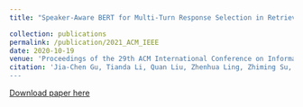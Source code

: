 ```yaml
---
title: "Speaker-Aware BERT for Multi-Turn Response Selection in Retrieval-Based Chatbots"

collection: publications
permalink: /publication/2021_ACM_IEEE
date: 2020-10-19
venue: 'Proceedings of the 29th ACM International Conference on Information & Knowledge Management'
citation: 'Jia-Chen Gu, Tianda Li, Quan Liu, Zhenhua Ling, Zhiming Su, Si Wei, Xiandan Zhu (2020).&quot;Speaker-Aware BERT for Multi-Turn Response Selection in Retrieval-Based Chatbots.&quot; <i>CIKM 2020</i> [pdf](https://arxiv.org/pdf/2004.03588.pdf). 
---
```


[Download paper here](https://ieeexplore.ieee.org/abstract/document/9410366)

